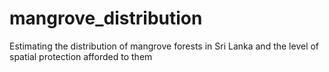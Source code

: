# mangrove_distribution
Estimating the distribution of mangrove forests in Sri Lanka and the level of spatial protection afforded to them
